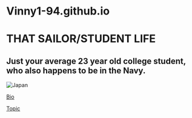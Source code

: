 # Vinny1-94.github.io


# **THAT SAILOR/STUDENT LIFE**

## Just your average 23 year old college student, who also happens to be in the Navy.

![Japan](https://scontent-nrt1-1.xx.fbcdn.net/v/t1.0-9/22780210_1705838072823059_4697417880611576990_n.jpg?oh=fb9209fd1c00b11bc9b9980e91b13fef&oe=5ACCBDBA)

[Bio](https://github.com/Vinny-94/Vinny1-94.github.io/blob/master/bio)

[Topic](https://github.com/Vinny-94/Vinny1-94.github.io/blob/master/topic)

